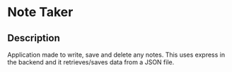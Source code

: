 # Note Taker

## Description

Application made to write, save and delete any notes. This
uses express in the backend and it retrieves/saves data from
a JSON file.
